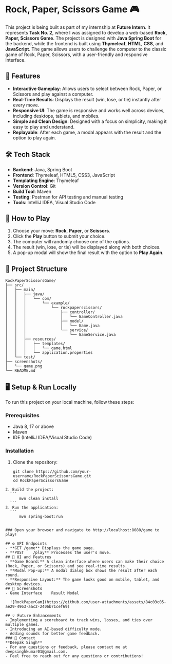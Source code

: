 # Rock, Paper, Scissors Game 🎮

This project is being built as part of my internship at **Future Intern**. It represents **Task No. 2**, where I was assigned to develop a web-based **Rock, Paper, Scissors Game**. The project is designed with **Java Spring Boot** for the backend, while the frontend is built using **Thymeleaf**, **HTML**, **CSS**, and **JavaScript**. The game allows users to challenge the computer to the classic game of Rock, Paper, Scissors, with a user-friendly and responsive interface.


## 🚀 Features

- **Interactive Gameplay**: Allows users to select between Rock, Paper, or Scissors and play against a computer.
- **Real-Time Results**: Displays the result (win, lose, or tie) instantly after every move.
- **Responsive UI**: The game is responsive and works well across devices, including desktops, tablets, and mobiles.
- **Simple and Clean Design**: Designed with a focus on simplicity, making it easy to play and understand.
- **Replayable**: After each game, a modal appears with the result and the option to play again.

## 🛠️ Tech Stack

- **Backend**: Java, Spring Boot
- **Frontend**: Thymeleaf, HTML5, CSS3, JavaScript
- **Templating Engine**: Thymeleaf
- **Version Control**: Git
- **Build Tool**: Maven
- **Testing**: Postman for API testing and manual testing
- **Tools**: IntelliJ IDEA, Visual Studio Code

## 📜 How to Play

1. Choose your move: **Rock**, **Paper**, or **Scissors**.
2. Click the **Play** button to submit your choice.
3. The computer will randomly choose one of the options.
4. The result (win, lose, or tie) will be displayed along with both choices.
5. A pop-up modal will show the final result with the option to **Play Again**.

## 📂 Project Structure



```
RockPaperScissorsGame/
├── src/
│   ├── main/
│   │   ├── java/
│   │   │   └── com/
│   │   │       └── example/
│   │   │           └── rockpaperscissors/
│   │   │               ├── controller/
│   │   │               │   └── GameController.java
│   │   │               ├── model/
│   │   │               │   └── Game.java
│   │   │               └── service/
│   │   │                   └── GameService.java
│   │   ├── resources/
│   │   │   ├── templates/
│   │   │   │   └── game.html
│   │   │   └── application.properties
│   └── test/
├── screenshots/
│   └── game.png
└── README.md
```

## 🖥️ Setup & Run Locally

To run this project on your local machine, follow these steps:

### Prerequisites

- Java 8, 17 or above
- Maven
- IDE (IntelliJ IDEA/Visual Studio Code)

### Installation

1. Clone the repository:

   ```
   git clone https://github.com/your-username/RockPaperScissorsGame.git
   cd RockPaperScissorsGame
  ```
2. Build the project:
    ```    
        mvn clean install
    ```
3. Run the application:
    ```
        mvn spring-boot:run


### Open your browser and navigate to http://localhost:8080/game to play!

## ⚙️ API Endpoints
- **GET	/game**	Displays the game page.
- **POST	/play**	Processes the user's move.
## 🎨 UI and Features
- **Game Board:** A clean interface where users can make their choice (Rock, Paper, or Scissors) and see real-time results.
- **Modal Pop-up:** A modal dialog box shows the result after each round.
 - **Responsive Layout:** The game looks good on mobile, tablet, and desktop devices.
## 📸 Screenshots
- Game Interface	Result Modal

    ![RockPaperGam](https://github.com/user-attachments/assets/84c03c05-ae29-4963-aac2-2406b71cef69)

## 💡 Future Enhancements
- Implementing a scoreboard to track wins, losses, and ties over multiple games.
- Introducing an AI-based difficulty mode.
- Adding sounds for better game feedback.
### 📧 Contact
**Deepak Singh**
- For any questions or feedback, please contact me at deepsinghkumar01@gmail.com.
- Feel free to reach out for any questions or contributions!
